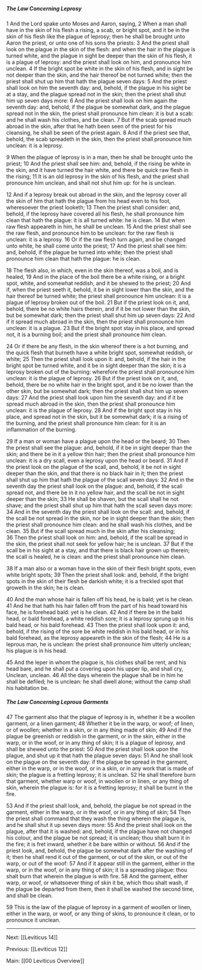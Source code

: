 ##### The Law Concerning Leprosy

1 And the Lord spake unto Moses and Aaron, saying, 2 When a man shall have in the skin of his flesh a rising, a scab, or bright spot, and it be in the skin of his flesh like the plague of leprosy; then he shall be brought unto Aaron the priest, or unto one of his sons the priests: 3 And the priest shall look on the plague in the skin of the flesh: and when the hair in the plague is turned white, and the plague in sight be deeper than the skin of his flesh, it is a plague of leprosy: and the priest shall look on him, and pronounce him unclean. 4 If the bright spot be white in the skin of his flesh, and in sight be not deeper than the skin, and the hair thereof be not turned white; then the priest shall shut up him that hath the plague seven days: 5 And the priest shall look on him the seventh day: and, behold, if the plague in his sight be at a stay, and the plague spread not in the skin; then the priest shall shut him up seven days more: 6 And the priest shall look on him again the seventh day: and, behold, if the plague be somewhat dark, and the plague spread not in the skin, the priest shall pronounce him clean: it is but a scab: and he shall wash his clothes, and be clean. 7 But if the scab spread much abroad in the skin, after that he hath been seen of the priest for his cleansing, he shall be seen of the priest again. 8 And if the priest see that, behold, the scab spreadeth in the skin, then the priest shall pronounce him unclean: it is a leprosy.

9 When the plague of leprosy is in a man, then he shall be brought unto the priest; 10 And the priest shall see him: and, behold, if the rising be white in the skin, and it have turned the hair white, and there be quick raw flesh in the rising; 11 It is an old leprosy in the skin of his flesh, and the priest shall pronounce him unclean, and shall not shut him up: for he is unclean.

12 And if a leprosy break out abroad in the skin, and the leprosy cover all the skin of him that hath the plague from his head even to his foot, wheresoever the priest looketh; 13 Then the priest shall consider: and, behold, if the leprosy have covered all his flesh, he shall pronounce him clean that hath the plague: it is all turned white: he is clean. 14 But when raw flesh appeareth in him, he shall be unclean. 15 And the priest shall see the raw flesh, and pronounce him to be unclean: for the raw flesh is unclean: it is a leprosy. 16 Or if the raw flesh turn again, and be changed unto white, he shall come unto the priest; 17 And the priest shall see him: and, behold, if the plague be turned into white; then the priest shall pronounce him clean that hath the plague: he is clean.

18 The flesh also, in which, even in the skin thereof, was a boil, and is healed, 19 And in the place of the boil there be a white rising, or a bright spot, white, and somewhat reddish, and it be shewed to the priest; 20 And if, when the priest seeth it, behold, it be in sight lower than the skin, and the hair thereof be turned white; the priest shall pronounce him unclean: it is a plague of leprosy broken out of the boil. 21 But if the priest look on it, and, behold, there be no white hairs therein, and if it be not lower than the skin, but be somewhat dark; then the priest shall shut him up seven days: 22 And if it spread much abroad in the skin, then the priest shall pronounce him unclean: it is a plague. 23 But if the bright spot stay in his place, and spread not, it is a burning boil; and the priest shall pronounce him clean.

24 Or if there be any flesh, in the skin whereof there is a hot burning, and the quick flesh that burneth have a white bright spot, somewhat reddish, or white; 25 Then the priest shall look upon it: and, behold, if the hair in the bright spot be turned white, and it be in sight deeper than the skin; it is a leprosy broken out of the burning: wherefore the priest shall pronounce him unclean: it is the plague of leprosy. 26 But if the priest look on it, and, behold, there be no white hair in the bright spot, and it be no lower than the other skin, but be somewhat dark; then the priest shall shut him up seven days: 27 And the priest shall look upon him the seventh day: and if it be spread much abroad in the skin, then the priest shall pronounce him unclean: it is the plague of leprosy. 28 And if the bright spot stay in his place, and spread not in the skin, but it be somewhat dark; it is a rising of the burning, and the priest shall pronounce him clean: for it is an inflammation of the burning.

29 If a man or woman have a plague upon the head or the beard; 30 Then the priest shall see the plague: and, behold, if it be in sight deeper than the skin; and there be in it a yellow thin hair; then the priest shall pronounce him unclean: it is a dry scall, even a leprosy upon the head or beard. 31 And if the priest look on the plague of the scall, and, behold, it be not in sight deeper than the skin, and that there is no black hair in it; then the priest shall shut up him that hath the plague of the scall seven days: 32 And in the seventh day the priest shall look on the plague: and, behold, if the scall spread not, and there be in it no yellow hair, and the scall be not in sight deeper than the skin; 33 He shall be shaven, but the scall shall he not shave; and the priest shall shut up him that hath the scall seven days more: 34 And in the seventh day the priest shall look on the scall: and, behold, if the scall be not spread in the skin, nor be in sight deeper than the skin; then the priest shall pronounce him clean: and he shall wash his clothes, and be clean. 35 But if the scall spread much in the skin after his cleansing; 36 Then the priest shall look on him: and, behold, if the scall be spread in the skin, the priest shall not seek for yellow hair; he is unclean. 37 But if the scall be in his sight at a stay, and that there is black hair grown up therein; the scall is healed, he is clean: and the priest shall pronounce him clean.

38 If a man also or a woman have in the skin of their flesh bright spots, even white bright spots; 39 Then the priest shall look: and, behold, if the bright spots in the skin of their flesh be darkish white; it is a freckled spot that groweth in the skin; he is clean.

40 And the man whose hair is fallen off his head, he is bald; yet is he clean. 41 And he that hath his hair fallen off from the part of his head toward his face, he is forehead bald: yet is he clean. 42 And if there be in the bald head, or bald forehead, a white reddish sore; it is a leprosy sprung up in his bald head, or his bald forehead. 43 Then the priest shall look upon it: and, behold, if the rising of the sore be white reddish in his bald head, or in his bald forehead, as the leprosy appeareth in the skin of the flesh; 44 He is a leprous man, he is unclean: the priest shall pronounce him utterly unclean; his plague is in his head.

45 And the leper in whom the plague is, his clothes shall be rent, and his head bare, and he shall put a covering upon his upper lip, and shall cry, Unclean, unclean. 46 All the days wherein the plague shall be in him he shall be defiled; he is unclean: he shall dwell alone; without the camp shall his habitation be.

##### The Law Concerning Leprous Garments

47 The garment also that the plague of leprosy is in, whether it be a woollen garment, or a linen garment; 48 Whether it be in the warp, or woof; of linen, or of woollen; whether in a skin, or in any thing made of skin; 49 And if the plague be greenish or reddish in the garment, or in the skin, either in the warp, or in the woof, or in any thing of skin; it is a plague of leprosy, and shall be shewed unto the priest: 50 And the priest shall look upon the plague, and shut up it that hath the plague seven days: 51 And he shall look on the plague on the seventh day: if the plague be spread in the garment, either in the warp, or in the woof, or in a skin, or in any work that is made of skin; the plague is a fretting leprosy; it is unclean. 52 He shall therefore burn that garment, whether warp or woof, in woollen or in linen, or any thing of skin, wherein the plague is: for it is a fretting leprosy; it shall be burnt in the fire.

53 And if the priest shall look, and, behold, the plague be not spread in the garment, either in the warp, or in the woof, or in any thing of skin; 54 Then the priest shall command that they wash the thing wherein the plague is, and he shall shut it up seven days more: 55 And the priest shall look on the plague, after that it is washed: and, behold, if the plague have not changed his colour, and the plague be not spread; it is unclean; thou shalt burn it in the fire; it is fret inward, whether it be bare within or without. 56 And if the priest look, and, behold, the plague be somewhat dark after the washing of it; then he shall rend it out of the garment, or out of the skin, or out of the warp, or out of the woof: 57 And if it appear still in the garment, either in the warp, or in the woof, or in any thing of skin; it is a spreading plague: thou shalt burn that wherein the plague is with fire. 58 And the garment, either warp, or woof, or whatsoever thing of skin it be, which thou shalt wash, if the plague be departed from them, then it shall be washed the second time, and shall be clean.

59 This is the law of the plague of leprosy in a garment of woollen or linen, either in the warp, or woof, or any thing of skins, to pronounce it clean, or to pronounce it unclean.

---
Next: [[Leviticus 14]]

Previous: [[Leviticus 12]]

Main: [[00 Leviticus Overview]]